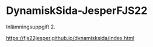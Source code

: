 # DynamiskSida-JesperFJS22
Inlämningsuppgift 2.


https://fjs22jesper.github.io/dynamisksida/index.html
